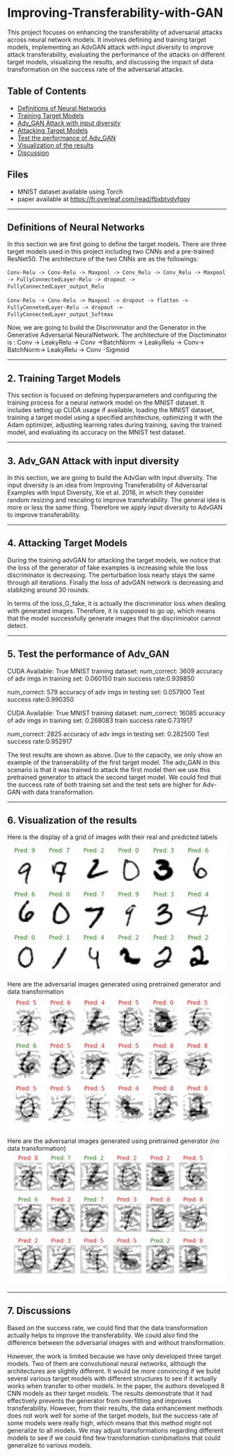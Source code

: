# Improving-Transferability-with-GAN

This project focuses on enhancing the transferability of adversarial attacks across neural network models. It involves defining and training target models, implementing an AdvGAN attack with input diversity to improve attack transferability, evaluating the performance of the attacks on different target models, visualizing the results, and discussing the impact of data transformation on the success rate of the adversarial attacks.

## Table of Contents

- [Definitions of Neural Networks](#Definitions-of-Neural-Networks)
- [Training Target Models](#Training-Target-Models)
- [Adv_GAN Attack with input diversity](#Adv_GAN-Attack-with-input-diversity)
- [Attacking Target Models](#Attacking-Target-Models)
- [Test the performance of Adv_GAN](#Test-the-performance-of-Adv_GAN)
- [Visualization of the results](#Visualization-of-the-results)
- [Discussion](#Discussion)

## Files

* MNIST dataset available using Torch
* paper available at https://fr.overleaf.com/read/fbxbtvdvfgpy

----
## Definitions of Neural Networks

In this section we are first going to define the target models. There are three target models used in this project including two CNNs and a pre-trained ResNet50. The architecture of the two CNNs are as the followings:

    Conv-Relu -> Conv-Relu -> Maxpool -> Conv_Relu -> Conv_Relu -> Maxpool -> FullyConnectedLayer-Relu -> dropout -> FullyConnectedLayer_output_Relu

    Conv-Relu -> Conv-Relu -> Maxpool -> dropout -> flatten -> FullyConnetedLayer-Relu -> dropout -> FullyConnectedLayer_output_Softmax
    
Now,  we are going to build the Discriminator and the Generator in the Generative Adversarial NeuralNetwork. The architecture of the Disctiminator is : Conv -> LeakyRelu -> Conv ->BatchNorm -> LeakyRelu -> Conv-> BatchNorm-> LeakyRelu -> Conv -Sigmoid

----
## 2. Training Target Models

This section is focused on defining hyperparameters and configuring the training process for a neural network model on the MNIST dataset. It includes setting up CUDA usage if available, loading the MNIST dataset, training a target model using a specified architecture, optimizing it with the Adam optimizer, adjusting learning rates during training, saving the trained model, and evaluating its accuracy on the MNIST test dataset.

----
## 3. Adv_GAN Attack with input diversity

In this section, we are going to build the AdvGan with input diversity. The input diversity is an idea from Improving Transferability of Adversarial Examples with Input Diversity, Xie et al. 2018, in which they consider random resizing and rescaling to improve transferability. The general idea is more or less the same thing. Therefore we apply input diversity to AdvGAN to improve transferability.

----
## 4. Attacking Target Models

During the training advGAN for attacking the target models, we notice that the loss of the generator of fake examples is increasing while the loss discriminator is decreasing. The perturbation loss nearly stays the same through all iterations. Finally the loss of advGAN network is decreasing and stablizing around 30 rounds.

In terms of the loss_G_fake, it is actually the discriminator loss when dealing with generated images. Therefore, it is supposed to go up, which means that the model successfully generate images that the discriminator cannot detect. 

----

## 5. Test the performance of Adv_GAN

CUDA Available:  True
MNIST training dataset:
num_correct:  3609
accuracy of adv imgs in training set: 0.060150
train success rate:0.939850

num_correct:  579
accuracy of adv imgs in testing set: 0.057900
Test success rate:0.990350

CUDA Available:  True
MNIST training dataset:
num_correct:  16085
accuracy of adv imgs in training set: 0.268083
train success rate:0.731917

num_correct:  2825
accuracy of adv imgs in testing set: 0.282500
Test success rate:0.952917

The test results are shown as above. Due to the capacity, we only show an example of the transerability of the first target model. The adv_GAN in this scenario is that it was trained to attack the first model then we use this pretrained generator to attack the second target model. We could find that the success rate of both training set and the test sets are higher for Adv-GAN with data transformation. 

----
## 6. Visualization of the results
Here is the display of a grid of images with their real and predicted labels
![Screenshot](/Images/original.png)

Here are the adversarial images generated using pretrained generator and data transformation
![Screenshot](/Images/generated1.png)

Here are the adversarial images generated using pretrained generator (no data transformation)
![Screenshot](/Images/generated2.png)

----
## 7. Discussions

Based on the success rate, we could find that the data transformation actually helps to improve the transferability. We could also find the difference between the adversarial images with and without transformation.

However, the work is limited because we have only developed three target models. Two of them are convolutional neural networks, although the architectures are slightly different. It would be more convincing if we build several various target models with different structures to see if it actually works when transfer to other models. In the paper, the authors developed 8 CNN models as their target models. The results demonstrate that it had effectively prevents the generator from overfitting and improves transferability. However, from their results, the data enhancement methods does not work well for some of the target models, but the success rate of some models were really high, which means that this method might not generalize to all models. We may adjust transformations regarding different models to see if we could find few transformation combinations that could generalize to various models.

